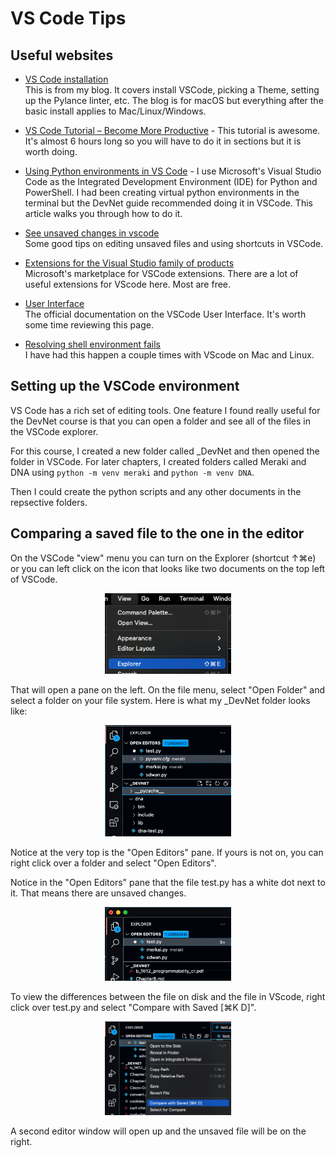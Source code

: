 # VS Code Tips #

## Useful websites ##  

* [VS Code installation](https://mwhubbard.blogspot.com/2021/03/apple-macbook-air-m1-for-network_15.html#VSCode)  
This is from my blog. It covers install VSCode, picking a Theme, setting up the Pylance linter, etc. The blog is for macOS but everything after the basic install applies to Mac/Linux/Windows.  
* [VS Code Tutorial – Become More Productive](https://www.youtube.com/watch?v=heXQnM99oAI) - This tutorial is awesome. It's almost 6 hours long so you will have to do it in sections but it is worth doing.
* [Using Python environments in VS Code](https://code.visualstudio.com/docs/python/python-tutorial#_create-a-virtual-environment) -
I use Microsoft's Visual Studio Code as the Integrated Development Environment (IDE) for Python and PowerShell.  I had been creating virtual python environments in the terminal but the DevNet guide recommended doing it in VSCode. This article walks you through how to do it.  

* [See unsaved changes in vscode](https://stackoverflow.com/questions/65874120/see-unsaved-changes-in-vscode)  
Some good tips on editing unsaved files and using shortcuts in VSCode.  

* [Extensions for the Visual Studio family of products](https://marketplace.visualstudio.com/vscode)  
Microsoft's marketplace for VSCode extensions. There are a lot of useful extensions for VScode here. Most are free.  

* [User Interface](https://code.visualstudio.com/docs/getstarted/userinterface)  
The official documentation on the VSCode User Interface. It's worth some time reviewing this page.  

* [Resolving shell environment fails](https://code.visualstudio.com/docs/supporting/faq#_resolving-shell-environment-fails)  
I have had this happen a couple times with VScode on Mac and Linux.  

## Setting up the VSCode environment ##

VS Code has a rich set of editing tools. One feature I found really useful for the DevNet course is that you can open a folder and see all of the files in the VSCode explorer.  

For this course, I created a new folder called _DevNet and then opened the folder in VSCode. For later chapters, I created folders called Meraki and DNA using `python -m venv meraki` and `python -m venv DNA`.  

Then I could create the python scripts and any other documents in the repsective folders.

## Comparing a saved file to the one in the editor ##

On the VSCode "view" menu you can turn on the Explorer (shortcut ↑⌘e) or you can left click on the icon that looks like two documents on the top left of VSCode.  
<p align="center" width="100%">
    <img width="40%" src="https://github.com/rikosintie/DevNetAssoc/blob/main/chapter03/images/VS-View-Menu.png">  
</p>  

That will open a pane on the left. On the file menu, select "Open Folder" and select a folder on your file system. Here is what my _DevNet folder looks like:  
<p align="center" width="100%">
    <img width="40%" src="https://github.com/rikosintie/DevNetAssoc/blob/main/chapter03/images/VS-DevNet-Folder.png"> 
</p> 

Notice at the very top is the "Open Editors" pane. If yours is not on, you can right click over a folder and select "Open Editors".

Notice in the "Open Editors" pane that the file test.py has a white dot next to it. That means there are unsaved changes.  

<p align="center" width="100%">
    <img width="40%" src="https://github.com/rikosintie/DevNetAssoc/blob/main/chapter03/images/Unsaved-changes.png"> 
</p>  

To view the differences between the file on disk and the file in VScode, right click over test.py and select "Compare with Saved [⌘K D]".  

<p align="center" width="100%">
    <img width="40%" src="https://github.com/rikosintie/DevNetAssoc/blob/main/chapter03/images/VS-Compare.png"> 
</p>  

A second editor window will open up and the unsaved file will be on the right.
